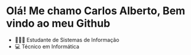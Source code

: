# Olá! Me chamo Carlos Alberto, Bem vindo ao meu Github

- 👨🏼‍🎓 Estudante de Sistemas de Informação
- 💻 Técnico em Informática 
